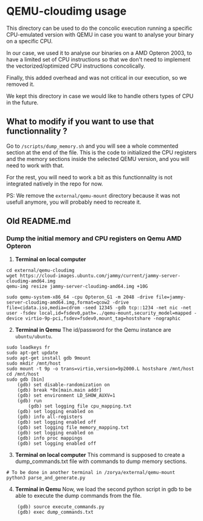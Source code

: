 # QEMU-cloudimg usage

This directory can be used to do the concolic execution running a specific CPU-emulated version with QEMU in case you want to analyse your binary on a specific CPU.

In our case, we used it to analyse our binaries on a AMD Opteron 2003, to have a limited set of CPU instructions so that we don't need to implement the vectorized/optimized CPU instructions concolically.

Finally, this added overhead and was not critical in our execution, so we removed it.

We kept this directory in case we would like to handle others types of CPU in the future.

## What to modify if you want to use that functionnality ?

Go to ```/scripts/dump_memory.sh``` and you will see a whole commented section at the end of the file. This is the code to initialized the CPU registers and the memory sections inside the selected QEMU version, and you will need to work with that.

For the rest, you will need to work a bit as this functionnality is not integrated natively in the repo for now.

PS: We remove the ```external/qemu-mount``` directory because it was not usefull anymore, you will probably need to recreate it.

## Old README.md

### Dump the initial memory and CPU registers on Qemu AMD Opteron

1. **Terminal on local computer**
```
cd external/qemu-cloudimg
wget https://cloud-images.ubuntu.com/jammy/current/jammy-server-cloudimg-amd64.img
qemu-img resize jammy-server-cloudimg-amd64.img +10G

sudo qemu-system-x86_64 -cpu Opteron_G1 -m 2048 -drive file=jammy-server-cloudimg-amd64.img,format=qcow2 -drive file=cidata.iso,media=cdrom -seed 12345 -gdb tcp::1234 -net nic -net user -fsdev local,id=fsdev0,path=../qemu-mount,security_model=mapped -device virtio-9p-pci,fsdev=fsdev0,mount_tag=hostshare -nographic
```
2. **Terminal in Qemu**
The id/password for the Qemu instance are ```ubuntu/ubuntu```.
```
sudo loadkeys fr
sudo apt-get update 
sudo apt-get install gdb 9mount
sudo mkdir /mnt/host
sudo mount -t 9p -o trans=virtio,version=9p2000.L hostshare /mnt/host
cd /mnt/host
sudo gdb [bin]
	(gdb) set disable-randomization on
	(gdb) break *0x[main.main addr]
	(gdb) set environment LD_SHOW_AUXV=1 
	(gdb) run
    	(gdb) set logging file cpu_mapping.txt
	(gdb) set logging enabled on
	(gdb) info all-registers
	(gdb) set logging enabled off
	(gdb) set logging file memory_mapping.txt
	(gdb) set logging enabled on
	(gdb) info proc mappings
	(gdb) set logging enabled off
```
3. **Terminal on local computer**
This command is supposed to create a dump_commands.txt file with commands to dump memory sections.
```
# To be done in another terminal in /zorya/external/qemu-mount
python3 parse_and_generate.py
```
4. **Terminal in Qemu**
Now, we load the second python script in gdb to be able to execute the dump commands from the file.
```
    (gdb) source execute_commands.py
    (gdb) exec dump_commands.txt 
```
